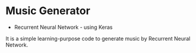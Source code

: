 # Music Generator 
- Recurrent Neural Network - using Keras 

It is a simple learning-purpose code to generate music by Recurrent Neural Network. 
